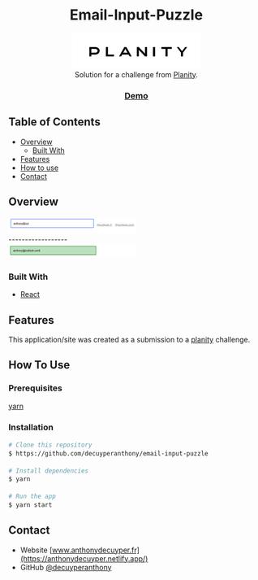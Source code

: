 <!-- Please update value in the {}  -->

<h1 align="center">Email-Input-Puzzle</h1>
<div align="center">
  <img src="./.github/img/planity.png" alt="Logo" width="50%" height="auto" >
</div>

<div align="center">
   Solution for a challenge from  <a href=https://www.planity.com/ target="_blank">Planity</a>.
</div>

<div align="center">
  <h3>
    <a href="https://anthonydecuyper-email-input-puzzle.netlify.app">
      Demo
    </a>
  </h3>
</div>

<!-- TABLE OF CONTENTS -->

## Table of Contents

- [Overview](#overview)
  - [Built With](#built-with)
- [Features](#features)
- [How to use](#how-to-use)
- [Contact](#contact)

<!-- OVERVIEW -->

## Overview

<!-- ![screenshot](./.github/img/input-puzzle-preview.png) -->
<img src="./.github/img/input-puzzle-preview.png" alt="Logo" width="50%" height="auto">

<div align="">------------------</div>
<img src="./.github/img/input-puzzle-preview2.png" alt="Logo" width="50%" height="auto">

<!-- ![screenshot](./.github/img/input-puzzle-preview2.png) -->

<!-- Introduce your projects by taking a screenshot or a gif. Try to tell visitors a story about your project by answering:

- Where can I see your demo?
- What was your experience?
- What have you learned/improved?
- Your wisdom? :) -->

### Built With

<!-- This section should list any major frameworks that you built your project using. Here are a few examples.-->

- [React](https://reactjs.org/)

## Features

<!-- List the features of your application or follow the template. Don't share the figma file here :) -->

This application/site was created as a submission to a [planity](https://www.planity.com/) challenge.

## How To Use

<!-- Example: -->

### Prerequisites
[yarn](https://yarnpkg.com/)

### Installation

```bash
# Clone this repository
$ https://github.com/decuyperanthony/email-input-puzzle

# Install dependencies
$ yarn

# Run the app
$ yarn start
```


## Contact

- Website [www.anthonydecuyper.fr](https://anthonydecuyper.netlify.app/)
- GitHub [@decuyperanthony](https://github.com/decuyperanthony)